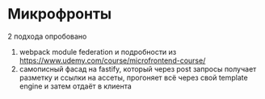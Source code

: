 # Микрофронты

2 подхода опробовано

1.  webpack module federation и подробности из https://www.udemy.com/course/microfrontend-course/
2.  самописный фасад на fastify, который через post запросы получает разметку и ссылки на ассеты, прогоняет всё через свой template engine и затем отдаёт в клиента
